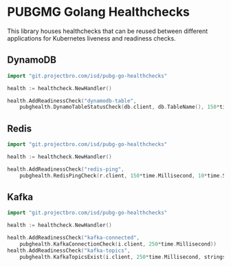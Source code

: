 # PUBGMG Golang Healthchecks

This library houses healthchecks that can be reused between different applications for Kubernetes liveness and readiness checks.

## DynamoDB

```go
import "git.projectbro.com/isd/pubg-go-healthchecks"

health := healthcheck.NewHandler()

health.AddReadinessCheck("dynamodb-table",
	pubghealth.DynamoTableStatusCheck(db.client, db.TableName(), 150*time.Millisecond, 10*time.Second))
```

## Redis

```go
import "git.projectbro.com/isd/pubg-go-healthchecks"

health := healthcheck.NewHandler()

health.AddReadinessCheck("redis-ping",
	pubghealth.RedisPingCheck(r.client, 150*time.Millisecond, 10*time.Second))
```

## Kafka

```go
import "git.projectbro.com/isd/pubg-go-healthchecks"

health := healthcheck.NewHandler()

health.AddReadinessCheck("kafka-connected", 
	pubghealth.KafkaConnectionCheck(i.client, 250*time.Millisecond))
health.AddReadinessCheck("kafka-topics",
	pubghealth.KafkaTopicsExist(i.client, 250*time.Millisecond, strings.Split(i.cfg.KafkaTopic, ",")))
```
